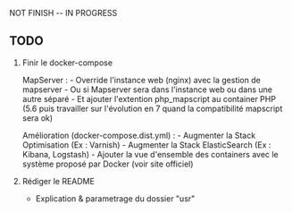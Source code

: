 NOT FINISH -- IN PROGRESS

TODO
----

1. Finir le docker-compose

	MapServer :
		- Override l'instance web (nginx) avec la gestion de mapserver
		- Ou si Mapserver sera dans l'instance web ou dans une autre séparé
		- Et ajouter l'extention php_mapscript au container PHP (5.6 puis travailler sur l'évolution en 7 quand la compatibilité mapscript sera ok)
	
	Amélioration (docker-compose.dist.yml) :
		- Augmenter la Stack Optimisation (Ex : Varnish)
		- Augmenter la Stack ElasticSearch (Ex : Kibana, Logstash)
		- Ajouter la vue d'ensemble des containers avec le système proposé par Docker (voir site officiel)

2. Rédiger le README
	- Explication & parametrage du dossier "usr"